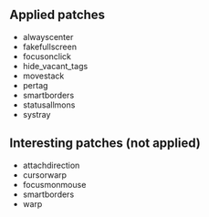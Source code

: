 Applied patches
---------------

* alwayscenter
* fakefullscreen
* focusonclick
* hide_vacant_tags
* movestack
* pertag
* smartborders
* statusallmons
* systray

Interesting patches (not applied)
---------------------------------

* attachdirection
* cursorwarp
* focusmonmouse
* smartborders
* warp
